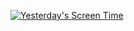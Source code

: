 [![Yesterday's Screen Time](https://share-your-screen-time.vercel.app)](https://github.com/gerry-mandering/ShareYourScreenTime)
